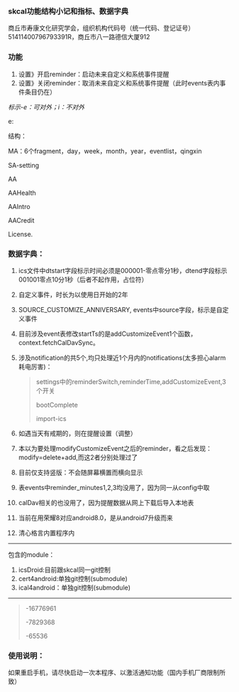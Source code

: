 ### skcal功能结构小记和指标、数据字典

商丘市寿康文化研究学会，组织机构代码号（统一代码、登记证号）51411400796793391R，商丘市八一路德信大厦912

### 功能

1. 设置》开启reminder：启动未来自定义和系统事件提醒
2. 设置》关闭reminder：取消未来自定义和系统事件提醒（此时events表内事件条目仍在）

>

*标示-e：可对外；i：不对外*



e:



结构：

MA：6个fragment，day，week，month，year，eventlist，qingxin

SA-setting

AA

AAHealth

AAIntro

AACredit

License.

### 数据字典：

1. ics文件中dtstart字段标示时间必须是000001-零点零分1秒，dtend字段标示001001零点10分1秒（后者不起作用，占位符）

2. 自定义事件，时长为以使用日开始的2年

3. SOURCE_CUSTOMIZE_ANNIVERSARY, events中source字段，标示是自定义事件

4. 目前涉及event表修改startTs的是addCustomizeEvent1个函数，context.fetchCalDavSync。

5. 涉及notification的共5个,均只处理近1个月内的notifications(太多担心alarm耗电厉害)：

   > settings中的reminderSwitch,reminderTime,addCustomizeEvent,3个开关
   >
   > bootComplete
   >
   > import-ics
   
6. 如遇当天有戒期的，则在提醒设置（调整）

7. 本以为要处理modifyCustomizeEvent之后的reminder，看之后发现：modify=delete+add,而这2者分别处理过了

8. 目前仅支持竖版：不会随屏幕横置而横向显示

9. 表events中reminder_minutes1,2,3均没用了，因为同一从config中取

10. calDav相关的也没用了，因为提醒数据从网上下载后导入本地表

11. 当前在用荣耀8对应android8.0，是从android7升级而来

12. 清心格言内置程序内

---

包含的module：

1. icsDroid:目前跟skcal同一git控制
2. cert4android:单独git控制(submodule)
3. ical4android：单独git控制(submodule)

---

> -16776961
>
> -7829368
>
> -65536

### 使用说明：

如果重启手机，请尽快启动一次本程序、以激活通知功能（国内手机厂商限制所致）